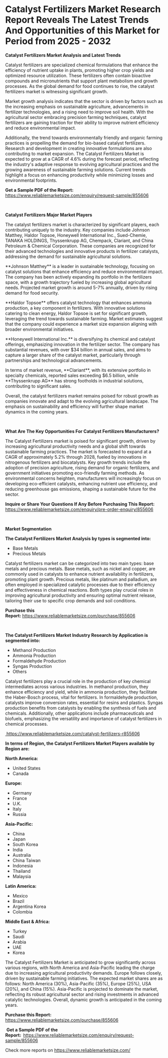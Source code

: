 <p><h1>Catalyst Fertilizers Market Research Report Reveals The Latest Trends And Opportunities of this Market for Period from 2025 - 2032</h1></p><p><strong>Catalyst Fertilizers Market Analysis and Latest Trends</strong></p>
<p><p>Catalyst fertilizers are specialized chemical formulations that enhance the efficiency of nutrient uptake in plants, promoting higher crop yields and optimized resource utilization. These fertilizers often contain bioactive compounds and micronutrients that support plant metabolism and growth processes. As the global demand for food continues to rise, the catalyst fertilizers market is witnessing significant growth.</p><p>Market growth analysis indicates that the sector is driven by factors such as the increasing emphasis on sustainable agriculture, advancements in fertilizer technologies, and a rising need to improve soil health. With the agricultural sector embracing precision farming techniques, catalyst fertilizers are gaining traction for their ability to improve nutrient efficiency and reduce environmental impact.</p><p>Additionally, the trend towards environmentally friendly and organic farming practices is propelling the demand for bio-based catalyst fertilizers. Research and development in creating innovative formulations are also contributing to market expansion. The Catalyst Fertilizers Market is expected to grow at a CAGR of 4.6% during the forecast period, reflecting the industry's adaptive response to evolving agricultural practices and the growing awareness of sustainable farming solutions. Current trends highlight a focus on enhancing productivity while minimizing losses and environmental footprints.</p></p>
<p><strong>Get a Sample PDF of the Report:&nbsp;</strong> <a href="https://www.reliablemarketsize.com/enquiry/request-sample/855606?utm_campaign=3104&utm_medium=2&utm_source=Github&utm_content=ia&utm_term=31032025&utm_id=catalyst-fertilizers">https://www.reliablemarketsize.com/enquiry/request-sample/855606</a></p>
<p>&nbsp;</p>
<p><strong>Catalyst Fertilizers Major Market Players</strong></p>
<p><p>The catalyst fertilizers market is characterized by significant players, each contributing uniquely to the industry. Key companies include Johnson Matthey, Haldor Topsoe, Honeywell International Inc., Sued-Chemie, TANAKA HOLDINGS, Thyssenkrupp AG, Chempack, Clariant, and China Petroleum & Chemical Corporation. These companies are recognized for their advanced technologies and innovative products in fertilizer catalysts, addressing the demand for sustainable agricultural solutions.</p><p>**Johnson Matthey** is a leader in sustainable technology, focusing on catalyst solutions that enhance efficiency and reduce environmental impact. The company has been actively expanding its portfolio in the fertilizers space, with a growth trajectory fueled by increasing global agricultural needs. Projected market growth is around 5-7% annually, driven by rising demand for food security.</p><p>**Haldor Topsoe** offers catalyst technology that enhances ammonia production, a key component in fertilizers. With innovative solutions catering to clean energy, Haldor Topsoe is set for significant growth, leveraging the trend towards sustainable farming. Market estimates suggest that the company could experience a market size expansion aligning with broader environmental initiatives.</p><p>**Honeywell International Inc.** is diversifying its chemical and catalyst offerings, emphasizing innovation in the fertilizer sector. The company has substantial revenues, with over $34 billion in annual sales, and aims to capture a larger share of the catalyst market, particularly through partnerships and technological advancements.</p><p>In terms of market revenue, **Clariant**, with its extensive portfolio in specialty chemicals, reported sales exceeding $6.5 billion, while **Thyssenkrupp AG** has strong footholds in industrial solutions, contributing to significant sales.</p><p>Overall, the catalyst fertilizers market remains poised for robust growth as companies innovate and adapt to the evolving agricultural landscape. The emphasis on sustainability and efficiency will further shape market dynamics in the coming years.</p></p>
<p>&nbsp;</p>
<p><strong>What Are The Key Opportunities For Catalyst Fertilizers Manufacturers?</strong></p>
<p><p>The Catalyst Fertilizers market is poised for significant growth, driven by increasing agricultural productivity needs and a global shift towards sustainable farming practices. The market is forecasted to expand at a CAGR of approximately 5.2% through 2028, fueled by innovations in nitrogenous fertilizers and biocatalysts. Key growth trends include the adoption of precision agriculture, rising demand for organic fertilizers, and government initiatives promoting eco-friendly farming methods. As environmental concerns heighten, manufacturers will increasingly focus on developing eco-efficient catalysts, enhancing nutrient use efficiency, and reducing greenhouse gas emissions, shaping a sustainable future for the sector.</p></p>
<p><strong>Inquire or Share Your Questions If Any Before Purchasing This Report:</strong> <a href="https://www.reliablemarketsize.com/enquiry/pre-order-enquiry/855606?utm_campaign=3104&utm_medium=2&utm_source=Github&utm_content=ia&utm_term=31032025&utm_id=catalyst-fertilizers">https://www.reliablemarketsize.com/enquiry/pre-order-enquiry/855606</a></p>
<p>&nbsp;</p>
<p><strong>Market Segmentation</strong></p>
<p><strong>The Catalyst Fertilizers Market Analysis by types is segmented into:</strong></p>
<p><ul><li>Base Metals</li><li>Precious Metals</li></ul></p>
<p><p>Catalyst fertilizers market can be categorized into two main types: base metals and precious metals. Base metals, such as nickel and copper, are commonly used in catalysts to enhance nutrient availability in fertilizers, promoting plant growth. Precious metals, like platinum and palladium, are often employed in specialized catalytic processes due to their efficiency and effectiveness in chemical reactions. Both types play crucial roles in improving agricultural productivity and ensuring optimal nutrient release, tailoring their use to specific crop demands and soil conditions.</p></p>
<p><strong>Purchase this Report:&nbsp;</strong><a href="https://www.reliablemarketsize.com/purchase/855606?utm_campaign=3104&utm_medium=2&utm_source=Github&utm_content=ia&utm_term=31032025&utm_id=catalyst-fertilizers">https://www.reliablemarketsize.com/purchase/855606</a></p>
<p>&nbsp;</p>
<p><strong>The Catalyst Fertilizers Market Industry Research by Application is segmented into:</strong></p>
<p><ul><li>Methanol Production</li><li>Ammonia Production</li><li>Formaldehyde Production</li><li>Syngas Production</li><li>Others</li></ul></p>
<p><p>Catalyst fertilizers play a crucial role in the production of key chemical intermediates across various industries. In methanol production, they enhance efficiency and yield, while in ammonia production, they facilitate the Haber-Bosch process, vital for fertilizers. In formaldehyde production, catalysts improve conversion rates, essential for resins and plastics. Syngas production benefits from catalysts by enabling the synthesis of fuels and chemicals. Additionally, other applications include pharmaceuticals and biofuels, emphasizing the versatility and importance of catalyst fertilizers in chemical processes.</p></p>
<p><a href="https://www.reliablemarketsize.com/catalyst-fertilizers-r855606?utm_campaign=3104&utm_medium=2&utm_source=Github&utm_content=ia&utm_term=31032025&utm_id=catalyst-fertilizers">&nbsp;https://www.reliablemarketsize.com/catalyst-fertilizers-r855606</a></p>
<p><strong>In terms of Region, the Catalyst Fertilizers Market Players available by Region are:</strong></p>
<p>
    <p> <strong> North America: </strong>
        <ul>
            <li>United States</li>
            <li>Canada</li>
        </ul>
        </p> 
    <p> <strong> Europe: </strong>
        <ul>
            <li>Germany</li>
            <li>France</li>
            <li>U.K.</li>
            <li>Italy</li>
            <li>Russia</li>
        </ul>
        </p> 
    <p> <strong> Asia-Pacific: </strong>
        <ul>
            <li>China</li>
            <li>Japan</li>
            <li>South Korea</li>
            <li>India</li>
            <li>Australia</li>
            <li>China Taiwan</li>
            <li>Indonesia</li>
            <li>Thailand</li>
            <li>Malaysia</li>
        </ul>
        </p> 
    <p> <strong> Latin America: </strong>
        <ul>
            <li>Mexico</li>
            <li>Brazil</li>
            <li>Argentina Korea</li>
            <li>Colombia</li>
        </ul>
        </p> 
    <p> <strong> Middle East & Africa: </strong>
        <ul>
            <li>Turkey</li>
            <li>Saudi</li>
            <li>Arabia</li>
            <li>UAE</li>
            <li>Korea</li>
        </ul>
    </p>
    </p>
<p><p>The Catalyst Fertilizers Market is anticipated to grow significantly across various regions, with North America and Asia-Pacific leading the charge due to increasing agricultural productivity demands. Europe follows closely, driven by sustainable farming initiatives. The expected market shares are as follows: North America (30%), Asia-Pacific (35%), Europe (25%), USA (20%), and China (15%). Asia-Pacific is projected to dominate the market, reflecting its robust agricultural sector and rising investments in advanced catalytic technologies. Overall, dynamic growth is anticipated in the coming years.</p></p>
<p><strong>Purchase this Report: </strong><a href="https://www.reliablemarketsize.com/purchase/855606?utm_campaign=3104&utm_medium=2&utm_source=Github&utm_content=ia&utm_term=31032025&utm_id=catalyst-fertilizers">https://www.reliablemarketsize.com/purchase/855606</a></p>
<p>&nbsp;<strong>Get a Sample PDF of the Report:&nbsp;&nbsp;</strong><a href="https://www.reliablemarketsize.com/enquiry/request-sample/855606?utm_campaign=3104&utm_medium=2&utm_source=Github&utm_content=ia&utm_term=31032025&utm_id=catalyst-fertilizers">https://www.reliablemarketsize.com/enquiry/request-sample/855606</a></p>
<p><strong></strong></p>
<p>Check more reports on <a href="https://www.reliablemarketsize.com/?utm_campaign=3104&utm_medium=2&utm_source=Github&utm_content=ia&utm_term=31032025&utm_id=catalyst-fertilizers">https://www.reliablemarketsize.com/</a></p>